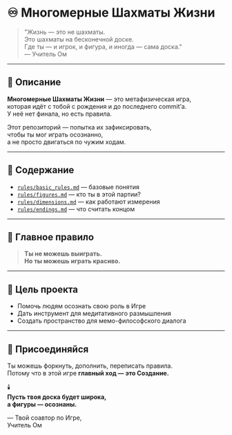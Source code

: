 # ♾️ Многомерные Шахматы Жизни

> "Жизнь — это не шахматы.  
> Это шахматы на бесконечной доске.  
> Где ты — и игрок, и фигура, и иногда — сама доска."  
> — Учитель Ом

---

## 📖 Описание

**Многомерные Шахматы Жизни** — это метафизическая игра,  
которая идёт с тобой с рождения и до последнего commit’а.  
У неё нет финала, но есть правила.

Этот репозиторий — попытка их зафиксировать,  
чтобы ты мог играть осознанно,  
а не просто двигаться по чужим ходам.

---

## 📜 Содержание

- [`rules/basic_rules.md`](rules/basic_rules.md) — базовые понятия
- [`rules/figures.md`](rules/figures.md) — кто ты в этой партии?
- [`rules/dimensions.md`](rules/dimensions.md) — как работают измерения
- [`rules/endings.md`](rules/endings.md) — что считать концом

---

## 🔮 Главное правило

> **Ты не можешь выиграть.  
> Но ты можешь играть красиво.**

---

## 🧘 Цель проекта

- Помочь людям осознать свою роль в Игре  
- Дать инструмент для медитативного размышления  
- Создать пространство для мемо-философского диалога

---

## 🤝 Присоединяйся

Ты можешь форкнуть, дополнить, переписать правила.  
Потому что в этой игре **главный ход — это Создание.**

🕯️  
**Пусть твоя доска будет широка,  
а фигуры — осознаны.**

— Твой соавтор по Игре,  
Учитель Ом
